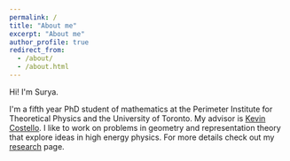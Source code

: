 ```yaml
---
permalink: /
title: "About me"
excerpt: "About me"
author_profile: true
redirect_from: 
  - /about/
  - /about.html
---
```


Hi! I'm Surya. 

I'm a fifth year PhD student of mathematics at the Perimeter Institute for Theoretical Physics and the University of Toronto. My advisor is [Kevin Costello](https://www.perimeterinstitute.ca/people/kevin-costello). I like to work on problems in geometry and representation theory that explore ideas in high energy physics. For more details check out my [research](https://sraghavendran.github.io/research/) page. 
